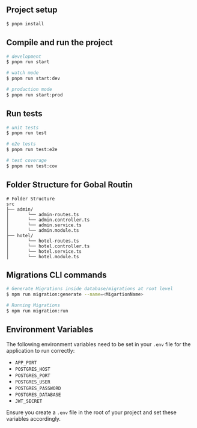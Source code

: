 ## Project setup

```bash
$ pnpm install
```

## Compile and run the project

```bash
# development
$ pnpm run start

# watch mode
$ pnpm run start:dev

# production mode
$ pnpm run start:prod
```

## Run tests

```bash
# unit tests
$ pnpm run test

# e2e tests
$ pnpm run test:e2e

# test coverage
$ pnpm run test:cov
```

## Folder Structure for Gobal Routin

```
# Folder Structure
src
├── admin/
│       └── admin-routes.ts
│       └── admin.controller.ts
│       └── admin.service.ts
│       └── admin.module.ts
├── hotel/
│       └── hotel-routes.ts
│       └── hotel.controller.ts
│       └── hotel.service.ts
│       └── hotel.module.ts
```

## Migrations CLI commands

```bash
# Generate Migrations inside database/migrations at root level
$ npm run migration:generate --name=<MigartionName>

# Running Migrations
$ npm run migration:run

```

## Environment Variables

The following environment variables need to be set in your `.env` file for the application to run correctly:

- `APP_PORT`
- `POSTGRES_HOST`
- `POSTGRES_PORT`
- `POSTGRES_USER`
- `POSTGRES_PASSWORD`
- `POSTGRES_DATABASE`
- `JWT_SECRET`

Ensure you create a `.env` file in the root of your project and set these variables accordingly.
